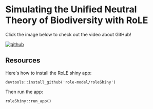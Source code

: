 # Simulating the Unified Neutral Theory of Biodiversity with RoLE

Click the image below to check out the video about GitHub!

[![github](https://img.youtube.com/vi/ycWzCVqKKEQ/0.jpg)](https://www.youtube.com/watch?v=ycWzCVqKKEQ)

## Resources

Here's how to install the RoLE shiny app:

```
devtools::install_github('role-model/roleShiny')
```

Then run the app:

```
roleShiny::run_app()
```
